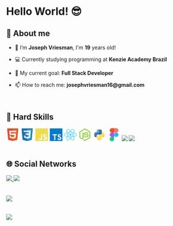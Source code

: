 <h1> Hello World! 😎

<!-- <img align="right" width="10%" src="https://github.com/MaikolSantos/image/blob/main/standard.gif?raw=true"> </h1> -->

<br>

<h2> 📑 About me </h2>

* <p> 🤘 I’m <strong>Joseph Vriesman</strong>, I'm <strong>19</strong> years old!</p>
* <p> 💻 Currently studying programming at <strong>Kenzie Academy Brazil</strong></p>
* <p> 🎯 My current goal: <strong>Full Stack Developer</strong></p>
* <p> 📫 How to reach me: <strong>josephvriesman16@gmail.com</strong></p>

<br>

<h2> 💪 Hard Skills  </h2>

<div style="display: inline_block">
   <img width="35" src="https://raw.githubusercontent.com/devicons/devicon/master/icons/html5/html5-original.svg">
   <img width="35" src="https://raw.githubusercontent.com/devicons/devicon/master/icons/css3/css3-original.svg">
   <img width="35" src="https://raw.githubusercontent.com/devicons/devicon/master/icons/javascript/javascript-plain.svg">
   <img width="35" src="https://raw.githubusercontent.com/devicons/devicon/master/icons/typescript/typescript-plain.svg">
   <img width="35" src="https://raw.githubusercontent.com/devicons/devicon/master/icons/react/react-original.svg">
   <img width="35" src="https://raw.githubusercontent.com/devicons/devicon/master/icons/nodejs/nodejs-original.svg">
   <img width="35" src="https://raw.githubusercontent.com/devicons/devicon/master/icons/python/python-original.svg">
  <img width="35" src="https://raw.githubusercontent.com/devicons/devicon/master/icons/figma/figma-original.svg">
  <img width="35" src="https://cdn.jsdelivr.net/gh/devicons/devicon/icons/postgresql/postgresql-original.svg" />
  <img width="35" src="https://cdn.jsdelivr.net/gh/devicons/devicon/icons/django/django-plain.svg" />
</div>

<br>

<h2> 🌐 Social Networks </h2>

<a href="https://www.linkedin.com/in/joseph-cardoso-vriesman-711103246/" target="_blank">
 <img src="https://img.shields.io/badge/-LinkedIn-%230077B5?style=for-the-badge&logo=linkedin&logoColor=white">
</a>
<!-- <a href="https://instagram.com/maikol.sants/" target="_blank">
 <img src="https://img.shields.io/badge/-Instagram-%23E4405F?style=for-the-badge&logo=instagram&logoColor=white">
</a> -->
<!--   <a href="https://www.facebook.com/sants.maikol/" target="_blank">
 <img src="https://img.shields.io/badge/-Facebook-%230077B5?style=for-the-badge&logo=facebook&logoColor=white">
</a> -->
<a href = "mailto:josephvriesman16@gmail.com">
 <img src="https://img.shields.io/badge/-Gmail-%23333?style=for-the-badge&logo=gmail&logoColor=white">
</a>

<br>
<br>
<br>
<img align="center" width="40%" src="https://github-readme-stats-sigma-five.vercel.app/api/top-langs/?username=Joseph18CV&layout=compact&langs_count=7&theme=github_dark"/>
<br>
<br>
<br>
<img src="https://i.pinimg.com/originals/50/c5/f1/50c5f1847013012ee0f25f67fdddb8d9.gif"/>
